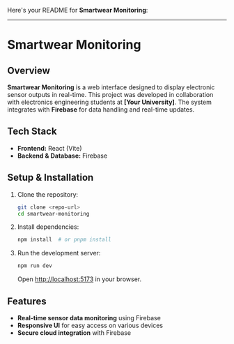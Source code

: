 Here's your README for **Smartwear Monitoring**:  

---

# Smartwear Monitoring  

## Overview  
**Smartwear Monitoring** is a web interface designed to display electronic sensor outputs in real-time. This project was developed in collaboration with electronics engineering students at **[Your University]**. The system integrates with **Firebase** for data handling and real-time updates.  

## Tech Stack  
- **Frontend:** React (Vite)  
- **Backend & Database:** Firebase  

## Setup & Installation  

1. Clone the repository:  
   ```sh
   git clone <repo-url>
   cd smartwear-monitoring
   ```  

2. Install dependencies:  
   ```sh
   npm install  # or pnpm install
   ```  

3. Run the development server:  
   ```sh
   npm run dev
   ```  
   Open [http://localhost:5173](http://localhost:5173) in your browser.  

## Features  
- **Real-time sensor data monitoring** using Firebase  
- **Responsive UI** for easy access on various devices  
- **Secure cloud integration** with Firebase  
